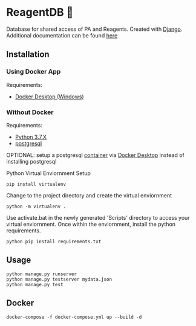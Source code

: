 # ReagentDB :custard:

Database for shared access of PA and Reagents. Created with [Django](https://www.djangoproject.com/). Additional documentation can be found [here](https://docs.google.com/document/d/1FQorW-QdDwtvsyt8JGdymdz8dF_mChPYoJoDqpSbcSg/edit?usp=sharing)

Installation
------------
### Using Docker App
Requirements:
-  [Docker Desktop (Windows)](https://docs.docker.com/docker-for-windows/install/)

### Without Docker
Requirements:
-  [Python 3.7.X](https://www.python.org/downloads/)  
-  [postgresql](https://www.postgresql.org/download/)
  
  OPTIONAL:
    setup a postgresql [container](https://hub.docker.com/_/postgres) via [Docker Desktop](https://docs.docker.com/docker-for-windows/install/) instead of installing postgresql
    
Python Virtual Enviornment Setup
```
pip install virtualenv
```
Change to the project directory and create the virtual enviornment
```
python -m virtualenv .
```
Use activate.bat in the newly generated 'Scripts' directory to access your virtual enviornment. Once within the enviornment, install the python requirements.
```
python pip install requirements.txt
```

Usage
------------
```
python manage.py runserver
python manage.py testserver mydata.json
python manage.py test
```

Docker
------------
```
docker-compose -f docker-compose.yml up --build -d
```
